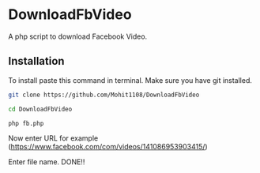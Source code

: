 # DownloadFbVideo

A php script to download Facebook Video.

## Installation
To install paste this command in terminal. Make sure you have git installed.

~~~bash
git clone https://github.com/Mohit1108/DownloadFbVideo
~~~

~~~bash
cd DownloadFbVideo
~~~

~~~bash
php fb.php
~~~

Now enter URL for example (https://www.facebook.com/com/videos/141086953903415/)

Enter file name.
DONE!!